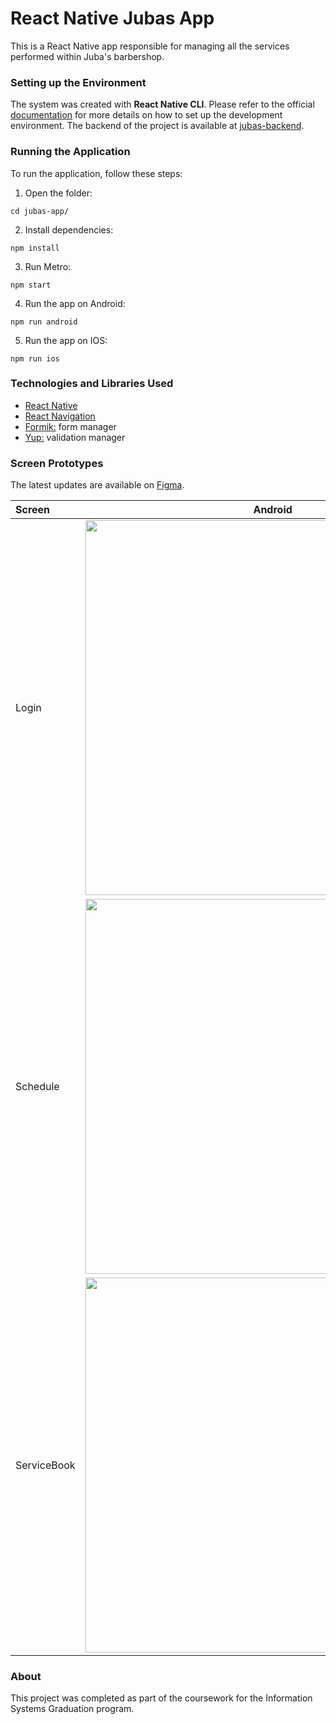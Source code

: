 # React Native Jubas App
This is a React Native app responsible for managing all the services performed within Juba's barbershop.

### Setting up the Environment
The system was created with **React Native CLI**. Please refer to the official [documentation](https://reactnative.dev/docs/environment-setup?guide=native) for more details on how to set up the development environment. The backend of the project is available at [jubas-backend](https://github.com/marcelo-de-santana/jubas-backend).

### Running the Application
To run the application, follow these steps:
1. Open the folder:
```
cd jubas-app/
```
2. Install dependencies:
```
npm install
```    
3. Run Metro:
```
npm start
```    
4. Run the app on Android:
```
npm run android
```
5. Run the app on IOS:
```
npm run ios
``` 

### Technologies and Libraries Used
- [React Native](https://reactnative.dev/)
- [React Navigation](https://reactnavigation.org/)
- [Formik:](https://formik.org/) form manager
- [Yup:](https://www.npmjs.com/package/yup) validation manager

### Screen Prototypes
The latest updates are available on [Figma](https://www.figma.com/file/5ilvDi7rBbEM8hG74pETXk/Barber-App).

 Screen | **Android** | Screen | **Android**
:--- | :---: | :---: | :---:
Login           | <img src="https://github.com/marcelo-de-santana/jubas-app/blob/master/src/documents/images/Login.png?raw=true" height="600"/> |Sing-up         | <img src="https://github.com/marcelo-de-santana/jubas-app/blob/master/src/documents/images/Sing-up.png?raw=true" height="600"/>
Schedule        | <img src="https://github.com/marcelo-de-santana/jubas-app/blob/master/src/documents/images/Schedule.png?raw=true" height="600"/> |ServiceCatalog  | <img src="https://github.com/marcelo-de-santana/jubas-app/blob/master/src/documents/images/ServiceCatalog.png?raw=true" height="600"/>
ServiceBook     | <img src="https://github.com/marcelo-de-santana/jubas-app/blob/master/src/documents/images/ServiceBook.png?raw=true" height="600"/>|EmployeeTimes   | <img src="https://github.com/marcelo-de-santana/jubas-app/blob/master/src/documents/images/EmployeeTimes.png?raw=true" height="600"/>

### About
This project was completed as part of the coursework for the Information Systems Graduation program.

